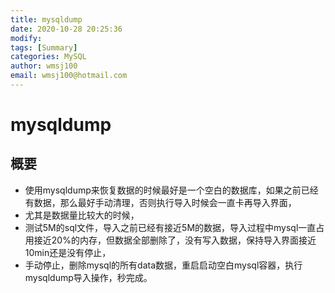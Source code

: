 ```yaml
---
title: mysqldump
date: 2020-10-28 20:25:36
modify: 
tags: [Summary]
categories: MySQL
author: wmsj100
email: wmsj100@hotmail.com
---
```


# mysqldump

## 概要

- 使用mysqldump来恢复数据的时候最好是一个空白的数据库，如果之前已经有数据，那么最好手动清理，否则执行导入时候会一直卡再导入界面，
- 尤其是数据量比较大的时候，
- 测试5M的sql文件，导入之前已经有接近5M的数据，导入过程中mysql一直占用接近20%的内存，但数据全部删除了，没有写入数据，保持导入界面接近10min还是没有停止，
- 手动停止，删除mysql的所有data数据，重启启动空白mysql容器，执行mysqldump导入操作，秒完成。
